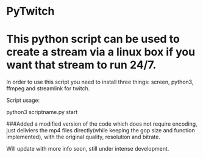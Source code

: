 # PyTwitch
# This python script can be used to create a stream via a linux box if you want that stream to run 24/7.

In order to use this script you need to install three things: screen, python3, ffmpeg and streamlink for twitch.

Script usage:

python3 scriptname.py start

###Added a modified version of the code which does not require encoding, just deliviers the mp4 files directly(while keeping the gop size and function implemented), with the original quality, resolution and bitrate.

Will update with more info soon, still under intense development.
